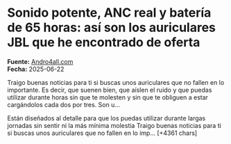 # Sonido potente, ANC real y batería de 65 horas: así son los auriculares JBL que he encontrado de oferta

**Fuente:** [Andro4all.com](https://andro4all.com/ofertas/sonido-potente-anc-real-y-bateria-de-65-horas-asi-son-los-auriculares-jbl-que-he-encontrado-de-oferta)  
**Fecha:** 2025-06-22

Traigo buenas noticias para ti si buscas unos auriculares que no fallen en lo importante. Es decir, que suenen bien, que aíslen el ruido y que puedas utilizar durante horas sin que te molesten y sin que te obliguen a estar cargándolos cada dos por tres. Son u…

Están diseñados al detalle para que los puedas utilizar durante largas jornadas sin sentir ni la más mínima molestia
Traigo buenas noticias para ti si buscas unos auriculares que no fallen en lo imp… [+4361 chars]
